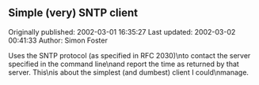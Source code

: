 ## Simple (very) SNTP client

Originally published: 2002-03-01 16:35:27
Last updated: 2002-03-02 00:41:33
Author: Simon Foster

Uses the SNTP protocol (as specified in RFC 2030)\nto contact the server specified in the command line\nand report the time as returned by that server.  This\nis about the simplest (and dumbest) client I could\nmanage.